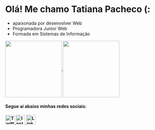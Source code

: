 <h1>Olá! Me chamo Tatiana Pacheco (:</h1>

- apaixonada por desenvolver Web
- Programadora Junior Web
- Formada em Sistemas de Informação

<a href="https://github.com/pachecotatih/">
<div style="display: inline_block;">
<img height="180em" align="center" src="https://github-readme-stats-eight-theta.vercel.app/api?username=pachecotatih&show_icons=true&theme=radical&include_all_commits=true&count_private=true"/>
<img height="180em" align="center" src="https://github-readme-stats-eight-theta.vercel.app/api/top-langs/?username=pachecotatih&theme=radical&layout=compact"/>
</div>
</a>
<h4>Segue aí abaixo minhas redes sociais: <h4>
  <div style="display: block;">
    <a href="https://twitter.com/PachecoTatih" target="_blank">
        <img height="30" src="https://cdn.jsdelivr.net/gh/devicons/devicon/icons/twitter/twitter-original.svg" alt="Twitter">
    </a>
    <a href="https://www.instagram.com/pachecotatih/" target="_blank">
        <img height="30" src="https://cdn.jsdelivr.net/gh/devicons/devicon/icons/instagram/Instagram_icon.png" alt="Instagram">
    </a>
    <a href="https://www.linkedin.com/in/tatiana-pacheco-barreto-a0b85b1ab/" target="_blank">
        <img height="30" src="https://cdn.jsdelivr.net/gh/devicons/devicon/icons/linkedin/linkedin-original.svg" alt="LinkedIn">
    </a>
</div>
<!---
pachecotatih/pachecotatih is a ✨ special ✨ repository because its `README.md` (this file) appears on your GitHub profile.
You can click the Preview link to take a look at your changes.
--->
